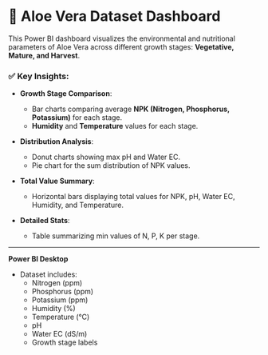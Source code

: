 # 🌿 Aloe Vera Dataset Dashboard

This Power BI dashboard visualizes the environmental and nutritional parameters of Aloe Vera across different growth stages: **Vegetative, Mature, and Harvest**.

### ✅ Key Insights:

- **Growth Stage Comparison**:
  - Bar charts comparing average **NPK (Nitrogen, Phosphorus, Potassium)** for each stage.
  - **Humidity** and **Temperature** values for each stage.

- **Distribution Analysis**:
  - Donut charts showing max pH and Water EC.
  - Pie chart for the sum distribution of NPK values.

- **Total Value Summary**:
  - Horizontal bars displaying total values for NPK, pH, Water EC, Humidity, and Temperature.

- **Detailed Stats**:
  - Table summarizing min values of N, P, K per stage.

---
 **Power BI Desktop**
- Dataset includes:
  - Nitrogen (ppm)
  - Phosphorus (ppm)
  - Potassium (ppm)
  - Humidity (%)
  - Temperature (°C)
  - pH
  - Water EC (dS/m)
  - Growth stage labels
